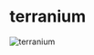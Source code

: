 # terranium

![terranium](https://github.com/jparmstrong/terranium/assets/2526272/33606794-8865-4bd6-93dc-23fb2ef2236b)
